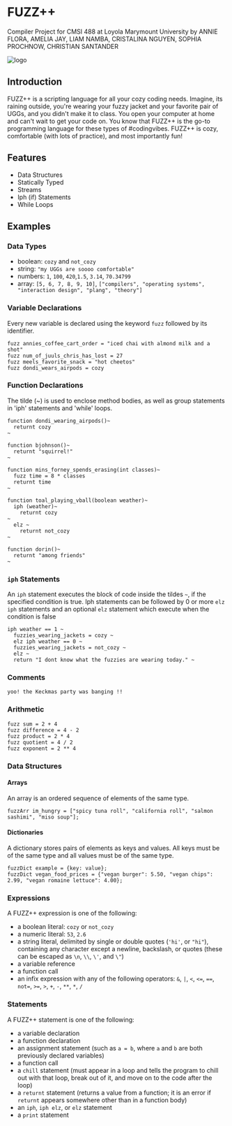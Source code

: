 # FUZZ++
Compiler Project for CMSI 488 at Loyola Marymount University by
ANNIE FLORA, AMELIA JAY, LIAM NAMBA, CRISTALINA NGUYEN, SOPHIA PROCHNOW, CHRISTIAN SANTANDER

![logo](https://user-images.githubusercontent.com/31746937/52384776-be8b2700-2a33-11e9-91c9-be75d5445533.jpeg)

## Introduction
FUZZ++ is a scripting language for all your cozy coding needs. Imagine, its raining outside, you're wearing your fuzzy jacket and your favorite pair of UGGs, and you didn't make it to class. You open your computer at home and can't wait to get your code on. You know that FUZZ++ is the go-to programming language for these types of #codingvibes. FUZZ++ is cozy, comfortable (with lots of practice), and most importantly fun!

## Features
- Data Structures
- Statically Typed
- Streams
- Iph (if) Statements
- While Loops

## Examples

### Data Types
- boolean: `cozy` and `not_cozy`
- string: `"my UGGs are soooo comfortable"`
- numbers: `1`, `100`, `420`,`1.5`, `3.14`, `70.34799`
- array: `[5, 6, 7, 8, 9, 10]`, `["compilers", "operating systems", "interaction design", "plang", "theory"]`

### Variable Declarations
Every new variable is declared using the keyword `fuzz` followed by its identifier.
```
fuzz annies_coffee_cart_order = "iced chai with almond milk and a shot"
fuzz num_of_juuls_chris_has_lost = 27
fuzz meels_favorite_snack = "hot cheetos"
fuzz dondi_wears_airpods = cozy
```

### Function Declarations

The tilde (~) is used to enclose method bodies, as well as group statements in 'iph' statements and 'while' loops.

```
function dondi_wearing_airpods()~
  returnt cozy
~

function bjohnson()~
  returnt "squirrel!"
~

function mins_forney_spends_erasing(int classes)~
  fuzz time = 8 * classes
  returnt time
~  

function toal_playing_vball(boolean weather)~
  iph (weather)~
    returnt cozy
~    
  elz ~
    returnt not_cozy
~

function dorin()~
  returnt "among friends"
~
```

### `iph` Statements
An `iph` statement executes the block of code inside the tildes `~`, if the specified condition is true. Iph statements can be followed by 0 or more `elz iph` statements and an optional `elz` statement which execute when the condition is false

```
iph weather == 1 ~
  fuzzies_wearing_jackets = cozy ~
  elz iph weather == 0 ~
  fuzzies_wearing_jackets = not_cozy ~
  elz ~
  return "I dont know what the fuzzies are wearing today." ~

```

### Comments
```
yoo! the Keckmas party was banging !!

```

### Arithmetic
```
fuzz sum = 2 + 4
fuzz difference = 4 - 2
fuzz product = 2 * 4
fuzz quotient = 4 / 2
fuzz exponent = 2 ** 4
```

### Data Structures
#### Arrays
An array is an ordered sequence of elements of the same type.
```
fuzzArr im_hungry = ["spicy tuna roll", "california roll", "salmon sashimi", "miso soup"];
```

#### Dictionaries
A dictionary stores pairs of elements as keys and values. All keys must be of the same type and all values must be of the same type.
```
fuzzDict example = {key: value};
fuzzDict vegan_food_prices = {"vegan burger": 5.50, "vegan chips": 2.99, "vegan romaine lettuce": 4.00};
```


### Expressions
A FUZZ++ expression is one of the following:
- a boolean literal: `cozy` or `not_cozy`
- a numeric literal: `53`, `2.6`
- a string literal, delimited by single or double quotes (`'hi'`, or `"hi"`), containing any character except a newline, backslash, or quotes (these can be escaped as `\n`, `\\`, `\'`, and `\"`)
- a variable reference
- a function call
- an infix expression with any of the following operators: `&`, `|`, `<`, `<=`, `==`, `not=`, `>=`, `>`, `+`, `-`, `**`, `*`, `/`

### Statements
A FUZZ++ statement is one of the following:
- a variable declaration
- a function declaration
- an assignment statement (such as `a = b`, where `a` and `b` are both previously declared variables)
- a function call
- a `chill` statement (must appear in a loop and tells the program to chill out with that loop, break out of it, and move on to the code after the loop)
- a `returnt` statement (returns a value from a function; it is an error if `returnt` appears somewhere other than in a function body)
- an `iph`, `iph elz`, or `elz` statement
- a `print` statement
